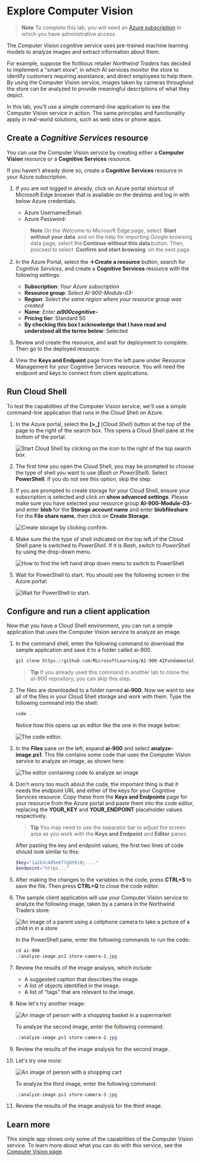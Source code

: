 # Explore Computer Vision

> **Note**
> To complete this lab, you will need an [Azure subscription](https://azure.microsoft.com/free?azure-portal=true) in which you have administrative access.

The *Computer Vision* cognitive service uses pre-trained machine learning models to analyze images and extract information about them.

For example, suppose the fictitious retailer *Northwind Traders* has decided to implement a "smart store", in which AI services monitor the store to identify customers requiring assistance, and direct employees to help them. By using the Computer Vision service, images taken by cameras throughout the store can be analyzed to provide meaningful descriptions of what they depict.

In this lab, you'll use a simple command-line application to see the Computer Vision service in action. The same principles and functionality apply in real-world solutions, such as web sites or phone apps.

## Create a *Cognitive Services* resource

You can use the Computer Vision service by creating either a **Computer Vision** resource or a **Cognitive Services** resource.

If you haven't already done so, create a **Cognitive Services** resource in your Azure subscription.

1. If you are not logged in already, click on Azure portal shortcut of Microsoft Edge browser that is available on the desktop and log in with below Azure credentials.

    * Azure Username/Email: <inject key="AzureAdUserEmail"></inject> 
    * Azure Password: <inject key="AzureAdUserPassword"></inject>
 
   >**Note**
   > On the Welcome to Microsoft Edge page, select  **Start without your data**  and on the help for importing Google browsing data page, select 		      the **Continue without this data** button. Then, proceed to select  **Confirm and start browsing**  on the next page.

1. In the Azure Portal, select the **&#65291;Create a resource** button, search for *Cognitive Services*, and create a **Cognitive Services** resource with the following settings:
    - **Subscription**: *Your Azure subscription*
    - **Resource group**: *Select AI-900-Module-03-<inject key="DeploymentID" enableCopy="false"/>*
    - **Region**:  *Select the same region where your resource group was created*
    - **Name**: *Enter **ai900cognitive-<inject key="DeploymentID" enableCopy="false"/>***
    - **Pricing tier**: Standard S0
    - **By checking this box I acknowledge that I have read and understood all the terms below**: Selected

1. Review and create the resource, and wait for deployment to complete. Then go to the deployed resource.

1. View the **Keys and Endpoint** page from the left pane under Resource Management for your Cognitive Services resource. You will need the endpoint and keys to connect from client applications.

## Run Cloud Shell

To test the capabilities of the Computer Vision service, we'll use a simple command-line application that runs in the Cloud Shell on Azure.

1. In the Azure portal, select the **[>_]** (*Cloud Shell*) button at the top of the page to the right of the search box. This opens a Cloud Shell pane at the bottom of the portal.

    ![Start Cloud Shell by clicking on the icon to the right of the top search box](media/analyze-images-computer-vision-service/powershell-portal-guide-1(1).png)

1. The first time you open the Cloud Shell, you may be prompted to choose the type of shell you want to use (*Bash* or *PowerShell*). Select **PowerShell**. If you do not see this option, skip the step.  

1. If you are prompted to create storage for your Cloud Shell, ensure your subscription is selected and click on **show advanced settings**. Please make sure you have selected your resource group **AI-900-Module-03-<inject key="DeploymentID" enableCopy="false"/>** and enter **blob<inject key="DeploymentID" enableCopy="false"/>** for the **Storage account name** and enter **blobfileshare<inject key="DeploymentID" enableCopy="false"/>** For the **File share name**, then click on **Create Storage**.

    ![Create storage by clicking confirm.](media/analyze-images-computer-vision-service/create-a-storage.png)

1. Make sure the the type of shell indicated on the top left of the Cloud Shell pane is switched to *PowerShell*. If it is *Bash*, switch to *PowerShell* by using the drop-down menu.

    ![How to find the left hand drop down menu to switch to PowerShell](media/analyze-images-computer-vision-service/powershell-portal-guide-3(1).png)

1. Wait for PowerShell to start. You should see the following screen in the Azure portal:  

    ![Wait for PowerShell to start.](media/analyze-images-computer-vision-service/powershell-prompt(1).png)

## Configure and run a client application

Now that you have a Cloud Shell environment, you can run a simple application that uses the Computer Vision service to analyze an image.

1. In the command shell, enter the following command to download the sample application and save it to a folder called ai-900.

    ```PowerShell
    git clone https://github.com/MicrosoftLearning/AI-900-AIFundamentals ai-900
    ```

    > **Tip**
    > If you already used this command in another lab to clone the *ai-900* repository, you can skip this step.

1. The files are downloaded to a folder named **ai-900**. Now we want to see all of the files in your Cloud Shell storage and work with them. Type the following command into the shell:

    ```PowerShell
    code .
    ```

    Notice how this opens up an editor like the one in the image below:

    ![The code editor.](media/analyze-images-computer-vision-service/powershell-portal-guide-4(2).png)

1. In the **Files** pane on the left, expand **ai-900** and select **analyze-image.ps1**. This file contains some code that uses the Computer Vision service to analyze an image, as shown here:

    ![The editor containing code to analyze an image](media/analyze-images-computer-vision-service/analyze-image-code1.png)

1. Don't worry too much about the code, the important thing is that it needs the endpoint URL and either of the keys for your Cognitive Services resource. Copy these from the **Keys and Endpoints** page for your resource from the Azure portal and paste them into the code editor, replacing the **YOUR_KEY** and **YOUR_ENDPOINT** placeholder values respectively.

    > **Tip**
    > You may need to use the separator bar to adjust the screen area as you work with the **Keys and Endpoint** and **Editor** panes.

    After pasting the key and endpoint values, the first two lines of code should look similar to this:

    ```PowerShell
    $key="1a2b3c4d5e6f7g8h9i0j...."    
    $endpoint="https..."
    ```

1. After making the changes to the variables in the code, press **CTRL+S** to save the file. Then press **CTRL+Q** to close the code editor.

1. The sample client application will use your Computer Vision service to analyze the following image, taken by a camera in the Northwind Traders store:

    ![An image of a parent using a cellphone camera to take a picture of a child in in a store](media/analyze-images-computer-vision-service/store-camera-1.jpg)

    In the PowerShell pane, enter the following commands to run the code:

    ```PowerShell
    cd ai-900
    ./analyze-image.ps1 store-camera-1.jpg
    ```

1. Review the results of the image analysis, which include:
    - A suggested caption that describes the image.
    - A list of objects identified in the image.
    - A list of "tags" that are relevant to the image.

1. Now let's try another image:

    ![An image of person with a shopping basket in a supermarket](media/analyze-images-computer-vision-service/store-camera-2.jpg)

    To analyze the second image, enter the following command:

    ```PowerShell
    ./analyze-image.ps1 store-camera-2.jpg
    ```

1. Review the results of the image analysis for the second image.

1. Let's try one more:

    ![An image of person with a shopping cart](media/analyze-images-computer-vision-service/store-camera-3.jpg)

    To analyze the third image, enter the following command:

    ```PowerShell
    ./analyze-image.ps1 store-camera-3.jpg
    ```

1. Review the results of the image analysis for the third image.

## Learn more

This simple app shows only some of the capabilities of the Computer Vision service. To learn more about what you can do with this service, see the [Computer Vision page](https://azure.microsoft.com/services/cognitive-services/computer-vision/).
